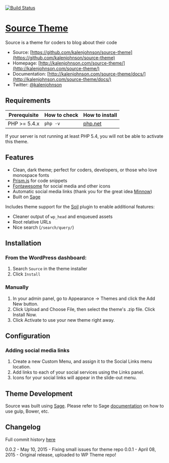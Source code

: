 [![Build Status](https://travis-ci.org/kalenjohnson/source-theme.svg?branch=master)](https://travis-ci.org/kalenjohnson/source-theme)

# [Source Theme](http://kalenjohnson.com)

Source is a theme for coders to blog about their code

* Source: [https://github.com/kalenjohnson/source-theme](https://github.com/kalenjohnson/source-theme)
* Homepage: [http://kalenjohnson.com/source-theme/](http://kalenjohnson.com/source-theme/)
* Documentation: [http://kalenjohnson.com/source-theme/docs/](http://kalenjohnson.com/source-theme/docs/)
* Twitter: [@kalenjohnson](https://twitter.com/kalenjohnson)

## Requirements

| Prerequisite    | How to check | How to install
| --------------- | ------------ | ------------- |
| PHP >= 5.4.x    | `php -v`     | [php.net](http://php.net/manual/en/install.php) |

If your server is not running at least PHP 5.4, you will not be able to activate this theme.

## Features

* Clean, dark theme; perfect for coders, developers, or those who love monospace fonts
* [Prism.js](http://prismjs.com/) for code snippets
* [Fontawesome](http://fontawesome.io/) for social media and other icons
* Automatic social media links (thank you for the great idea [Minnow](https://wordpress.org/themes/minnow/))
* Built on [Sage](https://github.com/roots/sage)

Includes theme support for the [Soil](https://github.com/roots/soil) plugin to enable additional features:

* Cleaner output of `wp_head` and enqueued assets
* Root relative URLs
* Nice search (`/search/query/`)

## Installation

### From the WordPress dashboard:
1. Search `Source` in the theme installer
2. Click `Install`

### Manually
1. In your admin panel, go to Appearance -> Themes and click the Add New button.
2. Click Upload and Choose File, then select the theme's .zip file. Click Install Now.
3. Click Activate to use your new theme right away.

## Configuration

### Adding social media links
1. Create a new Custom Menu, and assign it to the Social Links menu location.
2. Add links to each of your social services using the Links panel.
3. Icons for your social links will appear in the slide-out menu.

## Theme Development

Source was built using [Sage](https://github.com/roots/sage). Please refer to Sage [documentation](https://roots.io/sage/docs/) on how to use gulp, Bower, etc.

## Changelog

Full commit history [here](https://github.com/kalenjohnson/source-theme/commits/master)

0.0.2 - May 10, 2015   - Fixing small issues for theme repo
0.0.1 - April 08, 2015 - Original release, uploaded to WP Theme repo!
